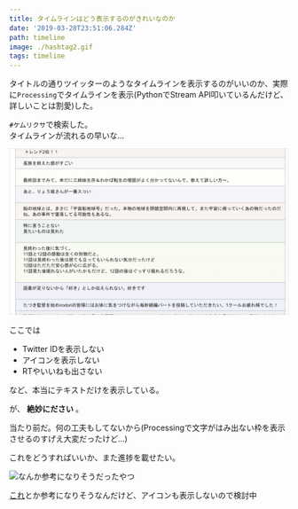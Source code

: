 ```yaml
---
title: タイムラインはどう表示するのがきれいなのか
date: '2019-03-28T23:51:06.284Z'
path: timeline
image: ./hashtag2.gif
tags: timeline
---
```


タイトルの通りツイッターのようなタイムラインを表示するのがいいのか、実際に`Processing`でタイムラインを表示(PythonでStream API叩いているんだけど、詳しいことは割愛)した。

`#ケムリクサ`で検索した。  
タイムラインが流れるの早いな…

![タイムラインを取得した様子](./hashtag2.gif)

ここでは  
* Twitter IDを表示しない
* アイコンを表示しない
* RTやいいねも出さない  

など、本当にテキストだけを表示している。

が、 **絶妙にださい** 。

当たり前だ。何の工夫もしてないから(Processingで文字がはみ出ない枠を表示させるのすげえ大変だったけど…)

これをどうすればいいか、また進捗を載せたい。

![なんか参考になりそうだったやつ](https://liginc.co.jp/wp-content/uploads/2014/09/catch1.jpg)

[これ](https://liginc.co.jp/web/html-css/css/115548)とか参考になりそうなんだけど、アイコンも表示しないので検討中